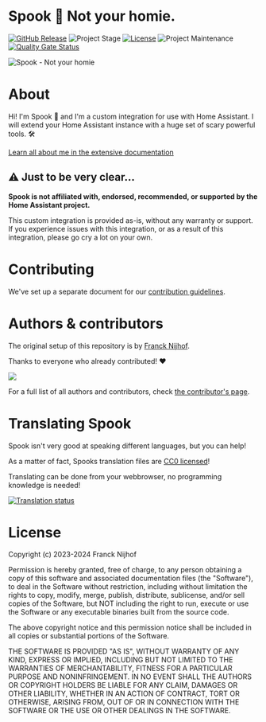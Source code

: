 # Spook 👻 Not your homie.

[![GitHub Release][releases-shield]][releases]
![Project Stage][project-stage-shield]
[![License][license-shield]](LICENSE.md)
![Project Maintenance][maintenance-shield]
[![Quality Gate Status][sonarcloud-shield]][sonarcloud]

![Spook - Not your homie](https://raw.githubusercontent.com/frenck/spook/main/logos/logo3.png)

# About

Hi! I'm Spook 👻 and I'm a custom integration for use with Home Assistant.
I will extend your Home Assistant instance with a huge set of scary powerful
tools. 🛠️

[Learn all about me in the extensive documentation](https://spook.boo/)

## ⚠️ Just to be very clear...

**Spook is not affiliated with, endorsed, recommended, or supported by the Home Assistant project.**

This custom integration is provided as-is, without any warranty or support.
If you experience issues with this integration, or as a result of this
integration, please go cry a lot on your own.

# Contributing

We've set up a separate document for our [contribution guidelines](https://spook.boo/development).

# Authors & contributors

The original setup of this repository is by [Franck Nijhof][frenck].

Thanks to everyone who already contributed! ❤️

<a href="https://github.com/frenck/spook/graphs/contributors">
  <img src="https://contrib.rocks/image?repo=frenck/spook" />
</a>

For a full list of all authors and contributors,
check [the contributor's page][contributors].

# Translating Spook

Spook isn't very good at speaking different languages, but you can help!

As a matter of fact, Spooks translation files are [CC0 licensed](./custom_components/spook/translations/LICENSE.md)!

Translating can be done from your webbrowser, no programming knowledge
is needed!

[![Translation status](https://hosted.weblate.org/widgets/spook/-/integration/open-graph.png)](https://hosted.weblate.org/engage/spook/)

# License

Copyright (c) 2023-2024 Franck Nijhof

Permission is hereby granted, free of charge, to any person obtaining a copy
of this software and associated documentation files (the "Software"), to deal
in the Software without restriction, including without limitation the rights
to copy, modify, merge, publish, distribute, sublicense, and/or sell copies
of the Software, but NOT including the right to run, execute or use the
Software or any executable binaries built from the source code.

The above copyright notice and this permission notice shall be included in all
copies or substantial portions of the Software.

THE SOFTWARE IS PROVIDED "AS IS", WITHOUT WARRANTY OF ANY KIND, EXPRESS OR
IMPLIED, INCLUDING BUT NOT LIMITED TO THE WARRANTIES OF MERCHANTABILITY,
FITNESS FOR A PARTICULAR PURPOSE AND NONINFRINGEMENT. IN NO EVENT SHALL THE
AUTHORS OR COPYRIGHT HOLDERS BE LIABLE FOR ANY CLAIM, DAMAGES OR OTHER
LIABILITY, WHETHER IN AN ACTION OF CONTRACT, TORT OR OTHERWISE, ARISING FROM,
OUT OF OR IN CONNECTION WITH THE SOFTWARE OR THE USE OR OTHER DEALINGS IN THE
SOFTWARE.

[contributors]: https://github.com/frenck/spook/graphs/contributors
[frenck]: https://github.com/frenck
[license-shield]: https://img.shields.io/badge/license-Passive%20Aggressive%20License-lightgrey.svg
[project-stage-shield]: https://img.shields.io/badge/project%20stage-SPOOKED-red.svg
[releases-shield]: https://img.shields.io/github/release/frenck/spook.svg
[releases]: https://github.com/frenck/spook/releases
[maintenance-shield]: https://img.shields.io/maintenance/yes/2024.svg
[sonarcloud-shield]: https://sonarcloud.io/api/project_badges/measure?project=frenck_python-elgato&metric=alert_status
[sonarcloud]: https://sonarcloud.io/summary/new_code?id=frenck_python-elgato
